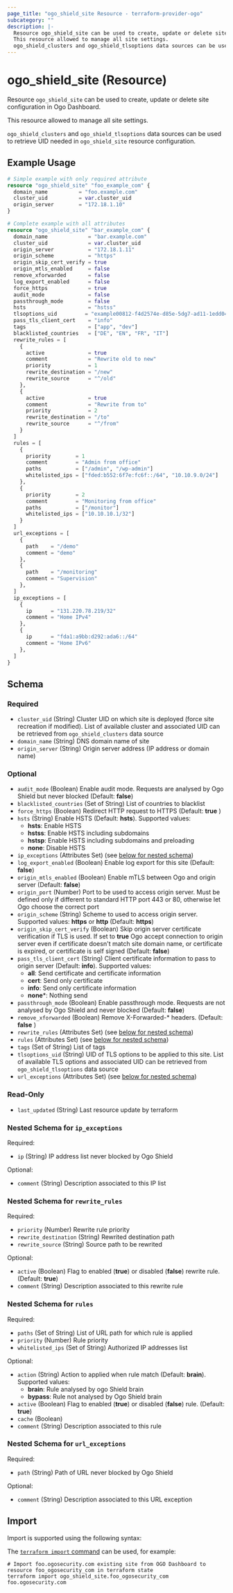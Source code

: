 ```yaml
---
page_title: "ogo_shield_site Resource - terraform-provider-ogo"
subcategory: ""
description: |-
  Resource ogo_shield_site can be used to create, update or delete site configuration in Ogo Dashboard.
  This resource allowed to manage all site settings.
  ogo_shield_clusters and ogo_shield_tlsoptions data sources can be used to retrieve UID needed in ogo_shield_site resource configuration.
---
```


# ogo_shield_site (Resource)

Resource `ogo_shield_site` can be used to create, update or delete site configuration in Ogo Dashboard.

This resource allowed to manage all site settings.

`ogo_shield_clusters` and `ogo_shield_tlsoptions` data sources can be used to retrieve UID needed in `ogo_shield_site` resource configuration.

## Example Usage

```terraform
# Simple example with only required attribute
resource "ogo_shield_site" "foo_example_com" {
  domain_name          = "foo.example.com"
  cluster_uid          = var.cluster_uid
  origin_server        = "172.18.1.10"
}

# Complete example with all attributes
resource "ogo_shield_site" "bar_example_com" {
  domain_name             = "bar.example.com"
  cluster_uid             = var.cluster_uid
  origin_server           = "172.18.1.11"
  origin_scheme           = "https"
  origin_skip_cert_verify = true
  origin_mtls_enabled     = false
  remove_xforwarded       = false
  log_export_enabled      = false
  force_https             = true
  audit_mode              = false
  passthrough_mode        = false
  hsts                    = "hstss"
  tlsoptions_uid         = "example00812-f4d2574e-d85e-5dg7-ad11-1edd0489jmp1"
  pass_tls_client_cert    = "info"
  tags                    = ["app", "dev"]
  blacklisted_countries   = ["DE", "EN", "FR", "IT"]
  rewrite_rules = [
    {
      active              = true
      comment             = "Rewrite old to new"
      priority            = 1
      rewrite_destination = "/new"
      rewrite_source      = "^/old"
    },
    {
      active              = true
      comment             = "Rewrite from to"
      priority            = 2
      rewrite_destination = "/to"
      rewrite_source      = "^/from"
    }
  ]
  rules = [
    {
      priority        = 1
      comment         = "Admin from office"
      paths           = ["/admin", "/wp-admin"]
      whitelisted_ips = ["fded:b552:6f7e:fc6f::/64", "10.10.9.0/24"]
    },
    {
      priority        = 2
      comment         = "Monitoring from office"
      paths           = ["/monitor"]
      whitelisted_ips = ["10.10.10.1/32"]
    }
  ]
  url_exceptions = [
    {
      path    = "/demo"
      comment = "demo"
    },
    {
      path    = "/monitoring"
      comment = "Supervision"
    },
  ]
  ip_exceptions = [
    {
      ip      = "131.220.78.219/32"
      comment = "Home IPv4"
    },
    {
      ip      = "fda1:a9bb:d292:ada6::/64"
      comment = "Home IPv6"
    },
  ]
}
```

<!-- schema generated by tfplugindocs -->
## Schema

### Required

- `cluster_uid` (String) Cluster UID on which site is deployed (force site recreation if modified). List of available cluster and associated UID can be retrieved from `ogo_shield_clusters` data source
- `domain_name` (String) DNS domain name of site
- `origin_server` (String) Origin server address (IP address or domain name)

### Optional

- `audit_mode` (Boolean) Enable audit mode. Requests are analysed by Ogo Shield but never blocked (Default: **false**)
- `blacklisted_countries` (Set of String) List of countries to blacklist
- `force_https` (Boolean) Redirect HTTP request to HTTPS (Default: **true** )
- `hsts` (String) Enable HSTS (Default: **hsts**). Supported values:
  * **hsts**: Enable HSTS
  * **hstss**: Enable HSTS including subdomains
  * **hstsp**: Enable HSTS including subdomains and preloading
  * **none**: Disable HSTS
- `ip_exceptions` (Attributes Set) (see [below for nested schema](#nestedatt--ip_exceptions))
- `log_export_enabled` (Boolean) Enable log export for this site (Default: **false**)
- `origin_mtls_enabled` (Boolean) Enable mTLS between Ogo and origin server (Default: **false**)
- `origin_port` (Number) Port to be used to access origin server. Must be defined only if different to standard HTTP port 443 or 80, otherwise let Ogo choose the correct port
- `origin_scheme` (String) Scheme to used to access origin server. Supported values: **https** or **http** (Default: **https**)
- `origin_skip_cert_verify` (Boolean) Skip origin server certificate verification if TLS is used. If set to **true** Ogo accept connection to origin server even if certificate doesn't match site domain name, or certificate is expired, or certificate is self signed (Default: **false**)
- `pass_tls_client_cert` (String) Client certificate information to pass to origin server (Default: **info**). Supported values:
  * **all**: Send certificate and certificate information
  * **cert**: Send only certificate
  * **info**: Send only certificate information
  * **none***: Nothing send
- `passthrough_mode` (Boolean) Enable passthrough mode. Requests are not analysed by Ogo Shield and never blocked (Default: **false**)
- `remove_xforwarded` (Boolean) Remove X-Forwarded-* headers. (Default: **false** )
- `rewrite_rules` (Attributes Set) (see [below for nested schema](#nestedatt--rewrite_rules))
- `rules` (Attributes Set) (see [below for nested schema](#nestedatt--rules))
- `tags` (Set of String) List of tags
- `tlsoptions_uid` (String) UID of TLS options to be applied to this site. List of available TLS options and associated UID can be retrieved from `ogo_shield_tlsoptions` data source
- `url_exceptions` (Attributes Set) (see [below for nested schema](#nestedatt--url_exceptions))

### Read-Only

- `last_updated` (String) Last resource update by terraform

<a id="nestedatt--ip_exceptions"></a>
### Nested Schema for `ip_exceptions`

Required:

- `ip` (String) IP address list never blocked by Ogo Shield

Optional:

- `comment` (String) Description associated to this IP list


<a id="nestedatt--rewrite_rules"></a>
### Nested Schema for `rewrite_rules`

Required:

- `priority` (Number) Rewrite rule priority
- `rewrite_destination` (String) Rewrited destination path
- `rewrite_source` (String) Source path to be rewrited

Optional:

- `active` (Boolean) Flag to enabled (**true**) or disabled (**false**) rewrite rule. (Default: **true**)
- `comment` (String) Description associated to this rewrite rule


<a id="nestedatt--rules"></a>
### Nested Schema for `rules`

Required:

- `paths` (Set of String) List of URL path for which rule is applied
- `priority` (Number) Rule priority
- `whitelisted_ips` (Set of String) Authorized IP addresses list

Optional:

- `action` (String) Action to applied when rule match (Default: **brain**). Supported values:
  * **brain**: Rule analysed by ogo Shield brain
  * **bypass**: Rule not analysed by Ogo Shield brain
- `active` (Boolean) Flag to enabled (**true**) or disabled (**false**) rule. (Default: **true**)
- `cache` (Boolean)
- `comment` (String) Description associated to this rule


<a id="nestedatt--url_exceptions"></a>
### Nested Schema for `url_exceptions`

Required:

- `path` (String) Path of URL never blocked by Ogo Shield

Optional:

- `comment` (String) Description associated to this URL exception


## Import

Import is supported using the following syntax:

The [`terraform import` command](https://developer.hashicorp.com/terraform/cli/commands/import) can be used, for example:

```shell
# Import foo.ogosecurity.com existing site from OGO Dashboard to resource foo_ogosecurity_com in terraform state
terraform import ogo_shield_site.foo_ogosecurity_com foo.ogosecurity.com
```

